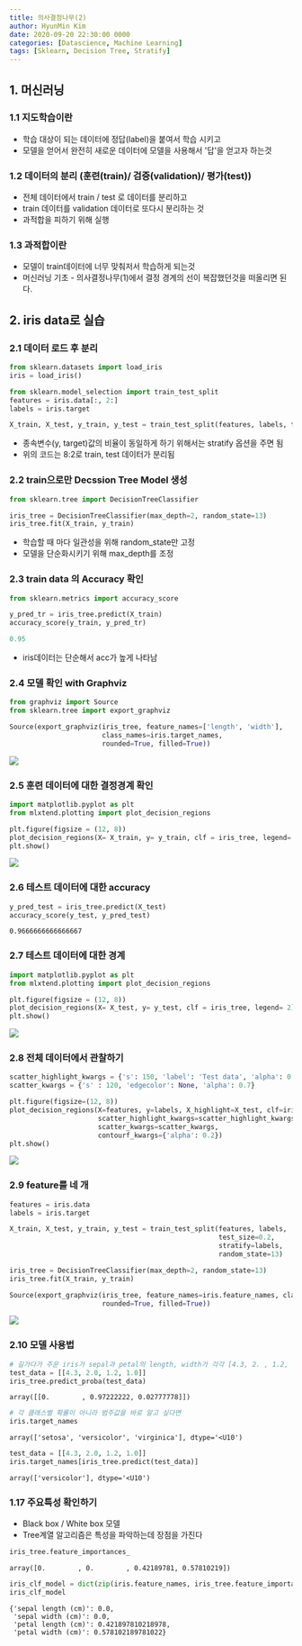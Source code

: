 ```yaml
---
title: 의사결정나무(2)
author: HyunMin Kim
date: 2020-09-20 22:30:00 0000
categories: [Datascience, Machine Learning]
tags: [Sklearn, Decision Tree, Stratify]
---
```


## 1. 머신러닝
### 1.1 지도학습이란
- 학습 대상이 되는 데이터에 정답(label)을 붙여서 학습 시키고
- 모델을 얻어서 완전히 새로운 데이터에 모델을 사용해서 '답'을 얻고자 하는것

### 1.2 데이터의 분리 (훈련(train)/ 검증(validation)/ 평가(test))
- 전체 데이터에서 train / test 로 데이터를 분리하고
- train 데이터를 validation 데이터로 또다시 분리하는 것
- 과적합을 피하기 위해 실행

### 1.3 과적합이란
- 모델이 train데이터에 너무 맞춰저서 학습하게 되는것
- 머신러닝 기초 - 의사결정나무(1)에서 결정 경계의 선이 복잡했던것을 떠올리면 된다.

## 2. iris data로 실습
### 2.1 데이터 로드 후 분리 
```python
from sklearn.datasets import load_iris
iris = load_iris()

from sklearn.model_selection import train_test_split
features = iris.data[:, 2:]
labels = iris.target

X_train, X_test, y_train, y_test = train_test_split(features, labels, test_size = 0.2, random_state = 13, stratify = labels)
```
- 종속변수(y, target)값의 비율이 동일하게 하기 위해서는 stratify  옵션을 주면 됨
- 위의 코드는 8:2로 train, test 데이터가 분리됨

### 2.2 train으로만 Decssion Tree Model 생성
```python
from sklearn.tree import DecisionTreeClassifier

iris_tree = DecisionTreeClassifier(max_depth=2, random_state=13)
iris_tree.fit(X_train, y_train)
```
- 학습할 때 마다 일관성을 위해 random_state만 고정
- 모델을 단순화시키기 위해 max_depth를 조정

### 2.3 train data 의 Accuracy 확인
```python
from sklearn.metrics import accuracy_score

y_pred_tr = iris_tree.predict(X_train)
accuracy_score(y_train, y_pred_tr)
```
```python
0.95
```
- iris데이터는 단순해서 acc가 높게 나타남

### 2.4 모델 확인 with Graphviz
```python
from graphviz import Source
from sklearn.tree import export_graphviz

Source(export_graphviz(iris_tree, feature_names=['length', 'width'],
                       class_names=iris.target_names,
                       rounded=True, filled=True))
```
<img src ='https://user-images.githubusercontent.com/60168331/93713820-6289fd80-fb99-11ea-856d-f6b830414e4d.png'>

### 2.5 훈련 데이터에 대한 결정경계 확인
```python
import matplotlib.pyplot as plt
from mlxtend.plotting import plot_decision_regions

plt.figure(figsize = (12, 8))
plot_decision_regions(X= X_train, y= y_train, clf = iris_tree, legend= 2)
plt.show()
```
<img src = 'https://user-images.githubusercontent.com/60168331/93713836-84838000-fb99-11ea-9f11-d484a8ce2cdf.png'>


### 2.6 테스트 데이터에 대한 accuracy

```python
y_pred_test = iris_tree.predict(X_test)
accuracy_score(y_test, y_pred_test)
```
    0.9666666666666667


### 2.7 테스트 데이터에 대한 경계

```python
import matplotlib.pyplot as plt
from mlxtend.plotting import plot_decision_regions

plt.figure(figsize = (12, 8))
plot_decision_regions(X= X_test, y= y_test, clf = iris_tree, legend= 2)
plt.show()
```
<img src = 'https://user-images.githubusercontent.com/60168331/93713837-85b4ad00-fb99-11ea-8fe1-6d33c6c126d2.png'>


### 2.8 전체 데이터에서 관찰하기

```python
scatter_highlight_kwargs = {'s': 150, 'label': 'Test data', 'alpha': 0.9}
scatter_kwargs = {'s' : 120, 'edgecolor': None, 'alpha': 0.7}

plt.figure(figsize=(12, 8))
plot_decision_regions(X=features, y=labels, X_highlight=X_test, clf=iris_tree, legend=2,
                      scatter_highlight_kwargs=scatter_highlight_kwargs,
                      scatter_kwargs=scatter_kwargs,
                      contourf_kwargs={'alpha': 0.2})
plt.show()
```
<img src = 'https://user-images.githubusercontent.com/60168331/93713839-86e5da00-fb99-11ea-8183-757a49020aeb.png'>


### 2.9 feature를 네 개

```python
features = iris.data
labels = iris.target

X_train, X_test, y_train, y_test = train_test_split(features, labels,
                                                    test_size=0.2,
                                                    stratify=labels,
                                                    random_state=13)

iris_tree = DecisionTreeClassifier(max_depth=2, random_state=13)
iris_tree.fit(X_train, y_train)

Source(export_graphviz(iris_tree, feature_names=iris.feature_names, class_names=iris.target_names,
                       rounded=True, filled=True))
```

<img src = 'https://user-images.githubusercontent.com/60168331/93713840-88170700-fb99-11ea-9ede-872547d1c210.png'>


### 2.10 모델 사용법

```python
# 길가다가 주운 iris가 sepal과 petal의 length, width가 각각 [4.3, 2. , 1.2, 1.0]이라면
test_data = [[4.3, 2.0, 1.2, 1.0]]
iris_tree.predict_proba(test_data)
```
    array([[0.        , 0.97222222, 0.02777778]])

```python
# 각 클래스별 확률이 아니라 범주값을 바로 알고 싶다면
iris.target_names
```
    array(['setosa', 'versicolor', 'virginica'], dtype='<U10')

```python
test_data = [[4.3, 2.0, 1.2, 1.0]]
iris.target_names[iris_tree.predict(test_data)]
```
    array(['versicolor'], dtype='<U10')


### 1.17 주요특성 확인하기
-  Black box / White box 모델
- Tree계열 알고리즘은 특성을 파악하는데 장점을 가진다

```python
iris_tree.feature_importances_
```
    array([0.        , 0.        , 0.42189781, 0.57810219])


```python
iris_clf_model = dict(zip(iris.feature_names, iris_tree.feature_importances_))
iris_clf_model
```

    {'sepal length (cm)': 0.0,
     'sepal width (cm)': 0.0,
     'petal length (cm)': 0.421897810218978,
     'petal width (cm)': 0.578102189781022}